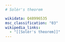 ```yaml
---
# Solèr's theorem

wikidata: Q48996535
msc_classification: "03"
wikipedia_links:
  - "[[Solèr's theorem]]"
---
```

